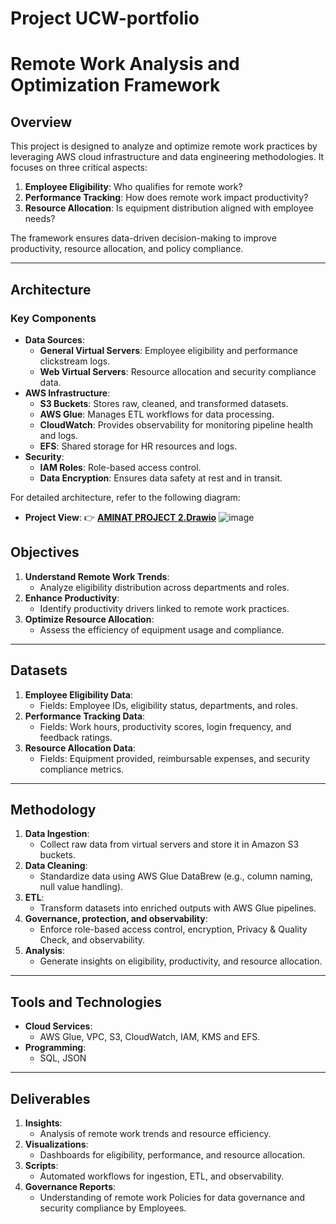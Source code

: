 # Project UCW-portfolio  
# **Remote Work Analysis and Optimization Framework**

## **Overview**
This project is designed to analyze and optimize remote work practices by leveraging AWS cloud infrastructure and data engineering methodologies. It focuses on three critical aspects:
1. **Employee Eligibility**: Who qualifies for remote work?
2. **Performance Tracking**: How does remote work impact productivity?
3. **Resource Allocation**: Is equipment distribution aligned with employee needs?

The framework ensures data-driven decision-making to improve productivity, resource allocation, and policy compliance.

---

## **Architecture**
### **Key Components**
- **Data Sources**:
  - **General Virtual Servers**: Employee eligibility and performance clickstream logs.
  - **Web Virtual Servers**: Resource allocation and security compliance data.
- **AWS Infrastructure**:
  - **S3 Buckets**: Stores raw, cleaned, and transformed datasets.
  - **AWS Glue**: Manages ETL workflows for data processing.
  - **CloudWatch**: Provides observability for monitoring pipeline health and logs.
  - **EFS**: Shared storage for HR resources and logs.
- **Security**:
  - **IAM Roles**: Role-based access control.
  - **Data Encryption**: Ensures data safety at rest and in transit.

For detailed architecture, refer to the following diagram:
- **Project View**:
  👉 **[AMINAT PROJECT 2.Drawio](./AMINAT%20PROJECT%202.Drawio)**
  ![image](https://github.com/user-attachments/assets/0f84024b-b5b9-4578-a58d-b32812813b68)


## **Objectives**
1. **Understand Remote Work Trends**:
   - Analyze eligibility distribution across departments and roles.
2. **Enhance Productivity**:
   - Identify productivity drivers linked to remote work practices.
3. **Optimize Resource Allocation**:
   - Assess the efficiency of equipment usage and compliance.

---

## **Datasets**
1. **Employee Eligibility Data**:
   - Fields: Employee IDs, eligibility status, departments, and roles.
2. **Performance Tracking Data**:
   - Fields: Work hours, productivity scores, login frequency, and feedback ratings.
3. **Resource Allocation Data**:
   - Fields: Equipment provided, reimbursable expenses, and security compliance metrics.

---

## **Methodology**
1. **Data Ingestion**:
   - Collect raw data from virtual servers and store it in Amazon S3 buckets.
2. **Data Cleaning**:
   - Standardize data using AWS Glue DataBrew (e.g., column naming, null value handling).
3. **ETL**:
   - Transform datasets into enriched outputs with AWS Glue pipelines.
4. **Governance, protection, and observability**:
   - Enforce role-based access control, encryption, Privacy & Quality Check, and observability.
5. **Analysis**:
   - Generate insights on eligibility, productivity, and resource allocation.

---

## **Tools and Technologies**
- **Cloud Services**:
  - AWS Glue, VPC, S3, CloudWatch, IAM, KMS and EFS.
- **Programming**:
  - SQL, JSON

---

## **Deliverables**
1. **Insights**:
   - Analysis of remote work trends and resource efficiency.
2. **Visualizations**:
   - Dashboards for eligibility, performance, and resource allocation.
3. **Scripts**:
   - Automated workflows for ingestion, ETL, and observability.
4. **Governance Reports**:
   - Understanding of remote work Policies for data governance and security compliance by Employees.

